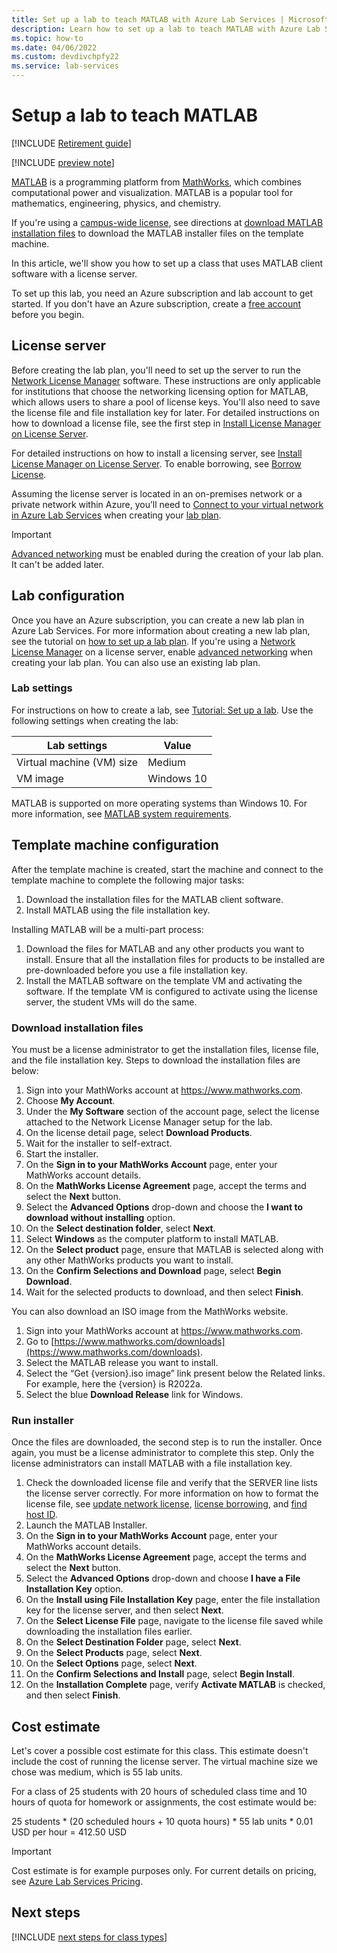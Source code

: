 ```yaml
---
title: Set up a lab to teach MATLAB with Azure Lab Services | Microsoft Docs
description: Learn how to set up a lab to teach MATLAB with Azure Lab Services.
ms.topic: how-to
ms.date: 04/06/2022
ms.custom: devdivchpfy22
ms.service: lab-services
---
```


# Setup a lab to teach MATLAB

[!INCLUDE [Retirement guide](./includes/retirement-banner.md)]

[!INCLUDE [preview note](./includes/lab-services-new-update-focused-article.md)]

[MATLAB](https://www.mathworks.com/products/matlab.html) is a programming platform from [MathWorks](https://www.mathworks.com/), which combines computational power and visualization. MATLAB is a popular tool for mathematics, engineering, physics, and chemistry.

If you're using a [campus-wide license](https://www.mathworks.com/academia/tah-support-program/administrators.html), see directions at [download MATLAB installation files](https://www.mathworks.com/matlabcentral/answers/259632-how-can-i-get-matlab-installation-files-for-use-on-an-offline-machine) to download the MATLAB installer files on the template machine.

In this article, we'll show you how to set up a class that uses MATLAB client software with a license server.

To set up this lab, you need an Azure subscription and lab account to get started. If you don't have an Azure subscription, create a [free account](https://azure.microsoft.com/free/) before you begin.

## License server

Before creating the lab plan, you'll need to set up the server to run the [Network License Manager](https://www.mathworks.com/help/install/administer-network-licenses.html) software. These instructions are only applicable for institutions that choose the networking licensing option for MATLAB, which allows users to share a pool of license keys. You'll also need to save the license file and file installation key for later. For detailed instructions on how to download a license file, see the first step in [Install License Manager on License Server](https://www.mathworks.com/help/install/ug/install-license-manager-on-license-server.html).

For detailed instructions on how to install a licensing server, see [Install License Manager on License Server](https://www.mathworks.com/help/install/ug/install-license-manager-on-license-server.html). To enable borrowing, see [Borrow License](https://www.mathworks.com/help/install/license/borrow-licenses.html).

Assuming the license server is located in an on-premises network or a private network within Azure, you’ll need to [Connect to your virtual network in Azure Lab Services](how-to-connect-vnet-injection.md) when creating your [lab plan](./quick-create-resources.md).

> [!IMPORTANT]
> [Advanced networking](how-to-connect-vnet-injection.md) must be enabled during the creation of your lab plan. It can't be added later.

## Lab configuration

Once you have an Azure subscription, you can create a new lab plan in Azure Lab Services. For more information about creating a new lab plan, see the tutorial on [how to set up a lab plan](./quick-create-resources.md). If you're using a [Network License Manager](https://www.mathworks.com/help/install/administer-network-licenses.html) on a license server, enable [advanced networking](how-to-connect-vnet-injection.md) when creating your lab plan. You can also use an existing lab plan.

### Lab settings

For instructions on how to create a lab, see [Tutorial: Set up a lab](tutorial-setup-lab.md). Use the following settings when creating the lab:

| Lab settings | Value |
| ------------ | ------------------ |
| Virtual machine (VM) size | Medium |
| VM image | Windows 10 |

MATLAB is supported on more operating systems than Windows 10. For more information, see [MATLAB system requirements](https://www.mathworks.com/support/requirements/matlab-system-requirements.html).

## Template machine configuration

After the template machine is created, start the machine and connect to the template machine to complete the following major tasks:

1. Download the installation files for the MATLAB client software.
2. Install MATLAB using the file installation key.

Installing MATLAB will be a multi-part process:

1. Download the files for MATLAB and any other products you want to install. Ensure that all the installation files for products to be installed are pre-downloaded before you use a file installation key.
1. Install the MATLAB software on the template VM and activating the software. If the template VM is configured to activate using the license server, the student VMs will do the same.

### Download installation files

You must be a license administrator to get the installation files, license file, and the file installation key. Steps to download the installation files are below:

1. Sign into your MathWorks account at https://www.mathworks.com.
1. Choose **My Account**.
1. Under the **My Software** section of the account page, select the license attached to the Network License Manager setup for the lab.
1. On the license detail page, select **Download Products**.
1. Wait for the installer to self-extract.
1. Start the installer.
1. On the **Sign in to your MathWorks Account** page, enter your MathWorks account details.
1. On the **MathWorks License Agreement** page, accept the terms and select the **Next** button.
1. Select the **Advanced Options** drop-down and choose the **I want to download without installing** option.
1. On the **Select destination folder**, select **Next**.
1. Select **Windows** as the computer platform to install MATLAB.
1. On the **Select product** page, ensure that MATLAB is selected along with any other MathWorks products you want to install.
1. On the **Confirm Selections and Download** page, select **Begin Download**.
1. Wait for the selected products to download, and then select **Finish**.

You can also download an ISO image from the MathWorks website.

1. Sign into your MathWorks account at https://www.mathworks.com.
1. Go to [https://www.mathworks.com/downloads](https://www.mathworks.com/downloads).
1. Select the MATLAB release you want to install.
1. Select the “Get {version}.iso image” link present below the Related links. For example, here the {version} is R2022a.
1. Select the blue **Download Release** link for Windows.

### Run installer

Once the files are downloaded, the second step is to run the installer. Once again, you must be a license administrator to complete this step. Only the license administrators can install MATLAB with a file installation key.

1. Check the downloaded license file and verify that the SERVER line lists the license server correctly. For more information on how to format the license file, see [update network license](https://www.mathworks.com/help/install/ug/network-license-files.html), [license borrowing](https://www.mathworks.com/help/install/license/borrow-licenses.html), and [find host ID](https://www.mathworks.com/matlabcentral/answers/101892-what-is-a-host-id-how-do-i-find-my-host-id-in-order-to-activate-my-license).
1. Launch the MATLAB Installer.
1. On the **Sign in to your MathWorks Account** page, enter your MathWorks account details.
1. On the **MathWorks License Agreement** page, accept the terms and select the **Next** button.
1. Select the **Advanced Options** drop-down and choose **I have a File Installation Key** option.
1. On the **Install using File Installation Key** page, enter the file installation key for the license server, and then select **Next**.
1. On the **Select License File** page, navigate to the license file saved while downloading the installation files earlier.
1. On the **Select Destination Folder** page, select **Next**.
1. On the **Select Products** page, select **Next**.
1. On the **Select Options** page, select **Next**.
1. On the **Confirm Selections and Install** page, select **Begin Install**.
1. On the **Installation Complete** page, verify **Activate MATLAB** is checked, and then select **Finish**.

## Cost estimate

Let's cover a possible cost estimate for this class. This estimate doesn't include the cost of running the license server. The virtual machine size we chose was medium, which is 55 lab units.

For a class of 25 students with 20 hours of scheduled class time and 10 hours of quota for homework or assignments, the cost estimate would be:

25 students \* (20 scheduled hours + 10 quota hours) \* 55 lab units \*  0.01 USD per hour  = 412.50 USD

>[!IMPORTANT]
> Cost estimate is for example purposes only. For current details on pricing, see [Azure Lab Services Pricing](https://azure.microsoft.com/pricing/details/lab-services/).

## Next steps

[!INCLUDE [next steps for class types](./includes/lab-services-class-type-next-steps.md)]
